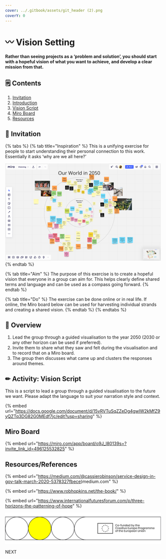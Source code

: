 ```yaml
---
cover: ../.gitbook/assets/git_header (2).png
coverY: 0
---
```


# 〰 Vision Setting

#### Rather than seeing projects as a ‘problem and solution’, you should start with a hopeful vision of what you want to achieve, and develop a clear mission from that.

## 🗒 Contents

1. [Invitation](orientation-and-beginning-the-journey.md#invitation)
2. [Introduction](orientation-and-beginning-the-journey.md#undefined)
3. [Vision Script](orientation-and-beginning-the-journey.md#vision-script)
4. [Miro Board](orientation-and-beginning-the-journey.md#miro-board)
5. [Resources](orientation-and-beginning-the-journey.md#resources)

## 🎯 Invitation

{% tabs %}
{% tab title="Inspiration" %}
This is a unifying exercise for people to start understanding their personal connection to this work. Essentially it asks ‘why are we all here?’&#x20;

![Example of the completed Miro board](<../.gitbook/assets/Screenshot 2021-06-30 at 13.55.54.png>)
{% endtab %}

{% tab title="Aim" %}
The purpose of this exercise is to create a hopeful vision that everyone in a group can aim for. This helps clearly define shared terms and language and can be used as a compass going forward.
{% endtab %}

{% tab title="Do" %}
The exercise can be done online or in real life. If online, the Miro board below can be used for harvesting individual strands and creating a shared vision.
{% endtab %}
{% endtabs %}

## 👀 Overview

1. Lead the group through a guided visualisation to the year 2050 (2030 or any other horizon can be used if preferred).&#x20;
2. Invite them to share what they saw and felt during the visualisation and to record that on a Miro board.
3. The group then discusses what came up and clusters the responses around themes.

## ✏ Activity: Vision Script

This is a script to lead a group through a guided visualisation to the future we want. Please adapt the language to suit your narration style and context.

{% embed url="https://docs.google.com/document/d/15vRVTuSqZZeDg4gwlW2kMfZ9yQZTq3DG82G0MEdf7jc/edit?usp=sharing" %}

## Miro Board

{% embed url="https://miro.com/app/board/o9J_l80139s=?invite_link_id=496125532825" %}



## Resources/References

{% embed url="https://medium.com/@cassierobinson/service-design-in-gov-talk-march-2020-5378327fbece)medium.com" %}

{% embed url="https://www.robhopkins.net/the-book/" %}

{% embed url="https://www.internationalfuturesforum.com/p/three-horizons-the-patterning-of-hope" %}

![](../.gitbook/assets/gitfooter.png)



NEXT
